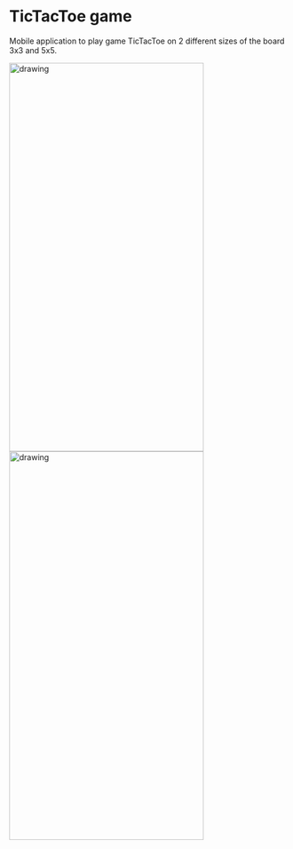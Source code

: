 # TicTacToe game
Mobile application to play game TicTacToe on 2 different sizes of the board 3x3 and 5x5.  
  
<img src="https://user-images.githubusercontent.com/56278646/125976166-8381a9b7-62e0-472b-a8a2-dce4377157e3.jpg" alt="drawing" width="350" height="700"/>  
  
<img src="https://user-images.githubusercontent.com/56278646/125976219-02360b46-5916-4482-b922-945b6a90ab43.jpg" alt="drawing" width="350" height="700"/>
